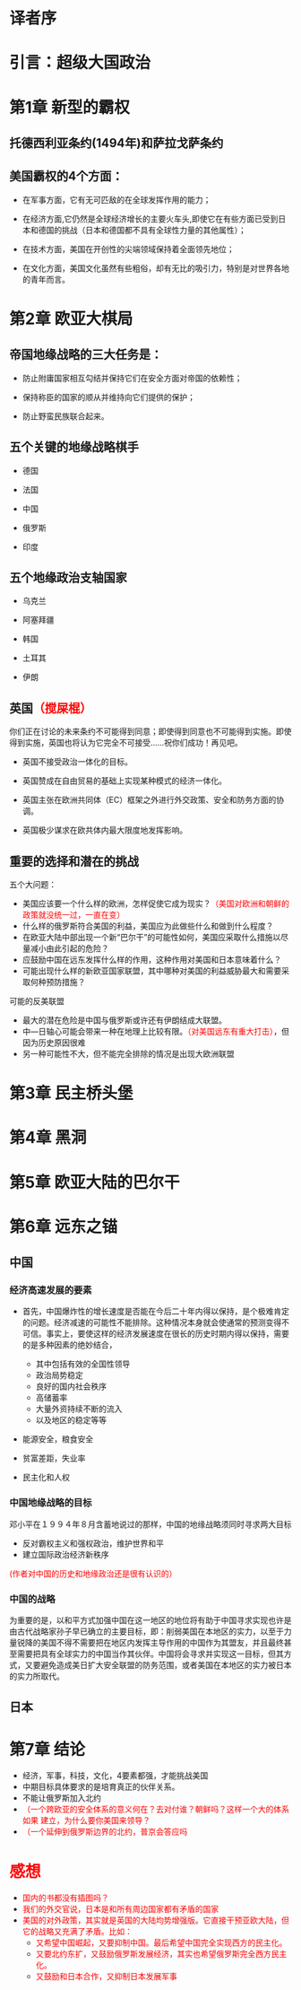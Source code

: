 # 译者序

# 引言：超级大国政治

# 第1章 新型的霸权

## 托德西利亚条约(1494年)和萨拉戈萨条约

## 美国霸权的4个方面：

- 在军事方面，它有无可匹敌的在全球发挥作用的能力；

- 在经济方面,它仍然是全球经济增长的主要火车头,即使它在有些方面已受到日本和德国的挑战（日本和德国都不具有全球性力量的其他属性）；

- 在技术方面，美国在开创性的尖端领域保持着全面领先地位；

- 在文化方面，美国文化虽然有些粗俗，却有无比的吸引力，特别是对世界各地的青年而言。


# 第2章 欧亚大棋局

## 帝国地缘战略的三大任务是：

- 防止附庸国家相互勾结并保持它们在安全方面对帝国的依赖性；

- 保持称臣的国家的顺从并维持向它们提供的保护；

- 防止野蛮民族联合起来。


## 五个关键的地缘战略棋手

- 德国

- 法国

- 中国

- 俄罗斯

- 印度


## 五个地缘政治支轴国家

- 乌克兰

- 阿塞拜疆

- 韩国

- 土耳其

- 伊朗


## 英国<font color='red'>（搅屎棍）</font>

你们正在讨论的未来条约不可能得到同意；即使得到同意也不可能得到实施。即使得到实施，英国也将认为它完全不可接受……祝你们成功！再见吧。

- 英国不接受政治一体化的目标。

- 英国赞成在自由贸易的基础上实现某种模式的经济一体化。

- 英国主张在欧洲共同体（EC）框架之外进行外交政策、安全和防务方面的协调。

- 英国极少谋求在欧共体内最大限度地发挥影响。

## 重要的选择和潜在的挑战

五个大问题：

- 美国应该要一个什么样的欧洲，怎样促使它成为现实？<font color='red'>（美国对欧洲和朝鲜的政策就没统一过，一直在变）</font>
-  什么样的俄罗斯符合美国的利益，美国应为此做些什么和做到什么程度？
- 在欧亚大陆中部出现一个新“巴尔干”的可能性如何，美国应采取什么措施以尽量减小由此引起的危险？
- 应鼓励中国在远东发挥什么样的作用，这种作用对美国和日本意味着什么？
- 可能出现什么样的新欧亚国家联盟，其中哪种对美国的利益威胁最大和需要采取何种预防措施？

可能的反美联盟

- 最大的潜在危险是中国与俄罗斯或许还有伊朗结成大联盟。
- 中—日轴心可能会带来一种在地理上比较有限。<font color='red'>（对美国远东有重大打击）</font>，但因为历史原因很难
- 另一种可能性不大，但不能完全排除的情况是出现大欧洲联盟

# 第3章 民主桥头堡

# 第4章 黑洞

# 第5章 欧亚大陆的巴尔干

# 第6章 远东之锚

## 中国

### 经济高速发展的要素

- 首先，中国爆炸性的增长速度是否能在今后二十年内得以保持，是个极难肯定的问题。经济减速的可能性不能排除。这种情况本身就会使通常的预测变得不可信。事实上，要使这样的经济发展速度在很长的历史时期内得以保持，需要的是多种因素的绝妙结合，
  - 其中包括有效的全国性领导
  - 政治局势稳定
  - 良好的国内社会秩序
  - 高储蓄率
  - 大量外资持续不断的流入
  - 以及地区的稳定等等

- 能源安全，粮食安全
- 贫富差距，失业率
- 民主化和人权



### 中国地缘战略的目标

邓小平在１９９４年８月含蓄地说过的那样，中国的地缘战略须同时寻求两大目标

- 反对霸权主义和强权政治，维护世界和平
- 建立国际政治经济新秩序

<font color='red'>(作者对中国的历史和地缘政治还是很有认识的）</font>

### 中国的战略

为重要的是，以和平方式加强中国在这一地区的地位将有助于中国寻求实现也许是由古代战略家孙子早已确立的主要目标，即：削弱美国在本地区的实力，以至于力量锐降的美国不得不需要把在地区内发挥主导作用的中国作为其盟友，并且最终甚至需要把具有全球实力的中国当作其伙伴。中国将会寻求并实现这一目标，但其方式，又要避免造成美日扩大安全联盟的防务范围，或者美国在本地区的实力被日本的实力所取代。

## 日本

# 第7章 结论

- 经济，军事，科技，文化，4要素都强，才能挑战美国
- 中期目标具体要求的是培育真正的伙伴关系。
- 不能让俄罗斯加入北约
- <font color='red'>（一个跨欧亚的安全体系的意义何在？去对付谁？朝鲜吗？这样一个大的体系如果 建立，为什么要你美国来领导？</font>
- <font color='red'>（一个延伸到俄罗斯边界的北约，普京会答应吗</font>

#  <font color='red'>感想</font>

- <font color='red'>国内的书都没有插图吗？</font>
- <font color='red'>我们的外交官说，日本是和所有周边国家都有矛盾的国家</font>
- <font color='red'>美国的对外政策，其实就是英国的大陆均势增强版。它直接干预亚欧大陆，但它的战略又充满了矛盾。比如：</font>
  - <font color='red'>又希望中国崛起，又要抑制中国。最后希望中国完全实现西方的民主化。</font>
  - <font color='red'>又要北约东扩，又鼓励俄罗斯发展经济，其实也希望俄罗斯完全西方民主化。</font>
  - <font color='red'>又鼓励和日本合作，又抑制日本发展军事</font>
